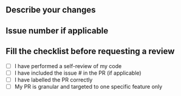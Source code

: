 ## Describe your changes

## Issue number if applicable

## Fill the checklist before requesting a review

- [ ] I have performed a self-review of my code
- [ ] I have included the issue # in the PR (if applicable)
- [ ] I have labelled the PR correctly
- [ ] My PR is granular and targeted to one specific feature only

